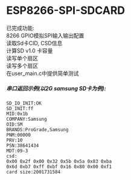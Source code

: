 # ESP8266-SPI-SDCARD 

已完成功能:  
8266 GPIO模拟SPI输入输出配置  
读取Sd卡CID, CSD信息  
计算SD v1.0 卡容量  
读写单个扇区  
读写多个扇区  
在user_main.c中提供简单测试  
##### 串口返回示例(以2G samsung SD卡为例):    

```
SD_IO_INIT:OK
SD_INIT:ff
MID:0x1b
COMPANY:Samsung
OID:SM
BRANDS:ProGrade,Samsung
PNM:00000
PRV:10
PSN:38641434
MDT:09-3
csd:
0x00 0x2f 0x00 0x32 0x5b 0x5a 0x83 0xba 
0x6d 0xb7 0xff 0xbf 0x16 0x80 0x00 0xf1 
card size:2001731584
```